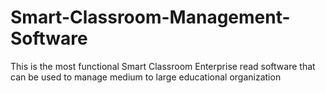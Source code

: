 # Smart-Classroom-Management-Software
This is the most functional Smart Classroom Enterprise read software that can be used to manage medium to large educational organization
